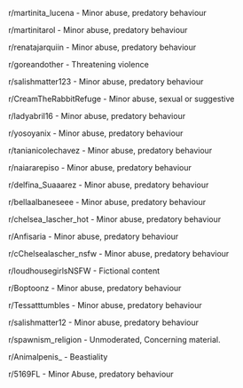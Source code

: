 r/martinita_lucena - Minor abuse, predatory behaviour

r/martinitarol - Minor abuse, predatory behaviour

r/renatajarquiin  - Minor abuse, predatory behaviour

r/goreandother - Threatening violence

r/salishmatter123 - Minor abuse, predatory behaviour

r/CreamTheRabbitRefuge - Minor abuse, sexual or suggestive

r/ladyabril16 - Minor abuse, predatory behaviour

r/yosoyanix - Minor abuse, predatory behaviour

r/tanianicolechavez - Minor abuse, predatory behaviour

r/naiararepiso - Minor abuse, predatory behaviour

r/delfina_Suaaarez - Minor abuse, predatory behaviour

r/bellaalbaneseee - Minor abuse, predatory behaviour

r/chelsea_lascher_hot  - Minor abuse, predatory behaviour

r/Anfisaria - Minor abuse, predatory behaviour

r/cChelsealascher_nsfw  - Minor abuse, predatory behaviour

r/loudhousegirlsNSFW - Fictional content

r/Boptoonz - Minor abuse, predatory behaviour

r/Tessatttumbles - Minor abuse, predatory behaviour

r/salishmatter12 - Minor abuse, predatory behaviour

r/spawnism_religion - Unmoderated, Concerning material.

r/Animalpenis_  - Beastiality

r/5169FL - Minor Abuse, predatory behaviour